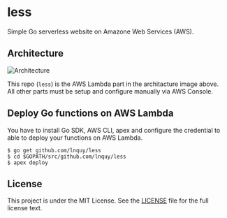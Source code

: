 # less
Simple Go serverless website on Amazone Web Services (AWS).

## Architecture

![Architecture](https://github.com/lnquy/less/blob/master/images/less-arch.jpg)

This repo (`less`) is the AWS Lambda part in the architacture image above.
All other parts must be setup and configure manually via AWS Console.

##  Deploy Go functions on AWS Lambda

You have to install Go SDK, AWS CLI, apex and configure the credential to able to deploy your functions on AWS Lambda.

```shell
$ go get github.com/lnquy/less
$ cd $GOPATH/src/github.com/lnquy/less
$ apex deploy
```

## License

This project is under the MIT License. See the [LICENSE](https://github.com/lnquy/less/blob/master/LICENSE) file for the full license text.